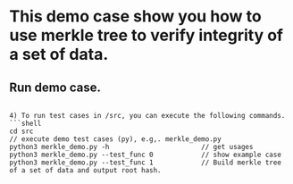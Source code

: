 # This demo case show you how to use merkle tree to verify integrity of a set of data.

## Run demo case.

```

4) To run test cases in /src, you can execute the following commands.
```shell
cd src
// execute demo test cases (py), e.g,. merkle_demo.py
python3 merkle_demo.py -h  						// get usages
python3 merkle_demo.py --test_func 0			// show example case
python3 merkle_demo.py --test_func 1			// Build merkle tree of a set of data and output root hash.
````